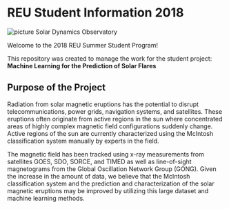 # REU Student Information 2018

![picture](https://github.com/emailcausey/2018_REU/blob/master/SDO.png)
Solar Dynamics Observatory

Welcome to the 2018 REU Summer Student Program!

This repository was created to manage the work for the student project: 
**Machine Learning for the Prediction of Solar Flares**

## Purpose of the Project
Radiation from solar magnetic eruptions has the potential to disrupt telecommunications, power grids, navigation systems, and satellites. These eruptions often originate from active regions in the sun where concentrated areas of highly complex magnetic field configurations suddenly change. Active regions of the sun are currently characterized using the McIntosh classification system manually by experts in the field. 



The magnetic field has been tracked using x-ray measurements from satellites GOES, SDO, SORCE, and TIMED as well as line-of-sight magnetograms from the Global Oscillation Network Group (GONG). Given the increase in the amount of data, we believe that the McIntosh classification system and the prediction and characterization of the solar magnetic eruptions may be improved by utilizing this large dataset and machine learning methods.


